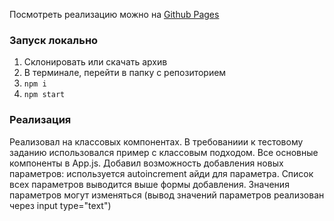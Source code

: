 Посмотреть реализацию можно на [Github Pages](https://george-avsa.github.io/selsup-test-task/)

### Запуск локально
1. Склонировать или скачать архив
2. В терминале, перейти в папку с репозиторием
3. `npm i`
4. `npm start`

### Реализация
Реализовал на классовых компонентах. В требованиии к тестовому заданию использовался пример с классовым подходом.
Все основные компоненты в App.js.
Добавил возможность добавления новых параметров: используется autoincrement айди для параметра.
Список всех параметров выводится выше формы добавления. Значения параметров могут изменяться (вывод значений параметров реализован через input type="text")
